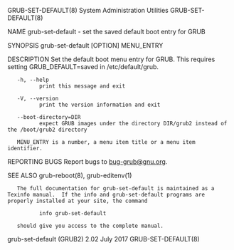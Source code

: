 GRUB-SET-DEFAULT(8)                                                                    System Administration Utilities                                                                    GRUB-SET-DEFAULT(8)



NAME
       grub-set-default - set the saved default boot entry for GRUB

SYNOPSIS
       grub-set-default [OPTION] MENU_ENTRY

DESCRIPTION
       Set the default boot menu entry for GRUB.  This requires setting GRUB_DEFAULT=saved in /etc/default/grub.

       -h, --help
              print this message and exit

       -V, --version
              print the version information and exit

       --boot-directory=DIR
              expect GRUB images under the directory DIR/grub2 instead of the /boot/grub2 directory

       MENU_ENTRY is a number, a menu item title or a menu item identifier.

REPORTING BUGS
       Report bugs to <bug-grub@gnu.org>.

SEE ALSO
       grub-reboot(8), grub-editenv(1)

       The full documentation for grub-set-default is maintained as a Texinfo manual.  If the info and grub-set-default programs are properly installed at your site, the command

              info grub-set-default

       should give you access to the complete manual.



grub-set-default (GRUB2) 2.02                                                                     July 2017                                                                               GRUB-SET-DEFAULT(8)
